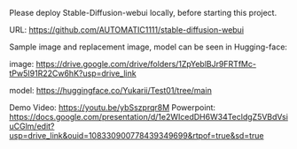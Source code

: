 Please deploy Stable-Diffusion-webui locally, before starting this project.

URL: https://github.com/AUTOMATIC1111/stable-diffusion-webui

Sample image and replacement image, model can be seen in Hugging-face:

image: https://drive.google.com/drive/folders/1ZpYeblBJr9FRTfMc-tPw5I91R22Cw6hK?usp=drive_link

model: https://huggingface.co/Yukarii/Test01/tree/main

Demo Video: https://youtu.be/ybSszprqr8M
Powerpoint: https://docs.google.com/presentation/d/1e2WIcedDH6W34TecldgZ5VBdVsiuCGlm/edit?usp=drive_link&ouid=108330900778439349699&rtpof=true&sd=true
